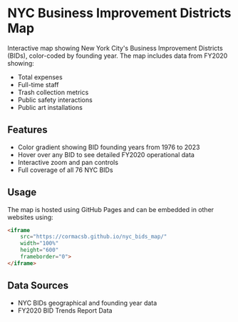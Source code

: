 # NYC Business Improvement Districts Map

Interactive map showing New York City's Business Improvement Districts (BIDs), color-coded by founding year. The map includes data from FY2020 showing:
- Total expenses
- Full-time staff
- Trash collection metrics
- Public safety interactions
- Public art installations

## Features
- Color gradient showing BID founding years from 1976 to 2023
- Hover over any BID to see detailed FY2020 operational data
- Interactive zoom and pan controls
- Full coverage of all 76 NYC BIDs

## Usage

The map is hosted using GitHub Pages and can be embedded in other websites using:

```html
<iframe 
    src="https://cormacsb.github.io/nyc_bids_map/"
    width="100%" 
    height="600" 
    frameborder="0">
</iframe>
```

## Data Sources
- NYC BIDs geographical and founding year data
- FY2020 BID Trends Report Data 